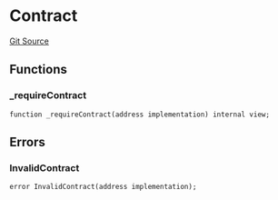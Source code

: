 # Contract
[Git Source](https://github.com/0xStation/0xrails/blob/7b2d3363f0d5023623fd16114b60a38cf52ce246/src/lib/Contract.sol)


## Functions
### _requireContract


```solidity
function _requireContract(address implementation) internal view;
```

## Errors
### InvalidContract

```solidity
error InvalidContract(address implementation);
```

